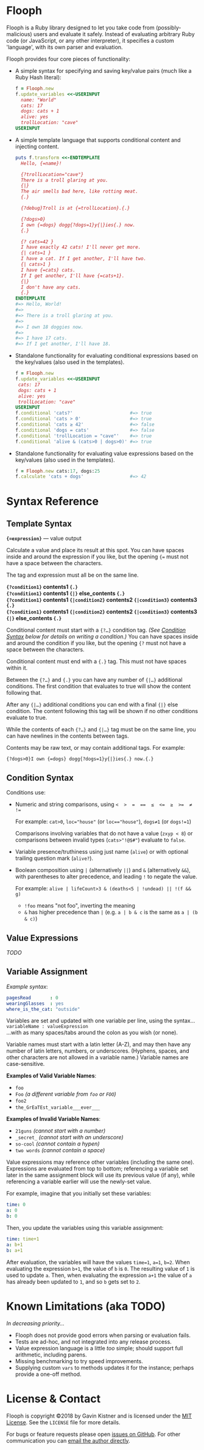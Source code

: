 # Flooph

Flooph is a Ruby library designed to let you take code from (possibly-malicious) users and evaluate it safely.
Instead of evaluating arbitrary Ruby code (or JavaScript, or any other interpreter), it specifies a custom 'language',
with its own parser and evaluation.

Flooph provides four core pieces of functionality:

* A simple syntax for specifying and saving key/value pairs (much like a Ruby Hash literal):

   ```ruby
   f = Flooph.new
   f.update_variables <<-USERINPUT
     name: "World"
     cats: 17
     dogs: cats + 1
     alive: yes
     trollLocation: "cave"
   USERINPUT
   ```

* A simple template language that supports conditional content and injecting content.

   ```ruby
   puts f.transform <<-ENDTEMPLATE
     Hello, {=name}!

     {?trollLocation="cave"}
     There is a troll glaring at you.
     {|}
     The air smells bad here, like rotting meat.
     {.}

     {?debug}Troll is at {=trollLocation}.{.}

     {?dogs>0}
     I own {=dogs} dogg{?dogs=1}y{|}ies{.} now.
     {.}

     {? cats=42 }
     I have exactly 42 cats! I'll never get more.
     {| cats=1 }
     I have a cat. If I get another, I'll have two.
     {| cats>1 }
     I have {=cats} cats.
     If I get another, I'll have {=cats+1}.
     {|}
     I don't have any cats.
     {.}
   ENDTEMPLATE
   #=> Hello, World!
   #=>
   #=> There is a troll glaring at you.
   #=>
   #=> I own 18 doggies now.
   #=>
   #=> I have 17 cats.
   #=> If I get another, I'll have 18.
   ```


* Standalone functionality for evaluating conditional expressions based on the key/values (also used in the templates).

   ```ruby
   f = Flooph.new
   f.update_variables <<-USERINPUT
    cats: 17
    dogs: cats + 1
    alive: yes
    trollLocation: "cave"
   USERINPUT
   f.conditional 'cats?'                     #=> true
   f.conditional 'cats > 0'                  #=> true
   f.conditional 'cats ≥ 42'                 #=> false
   f.conditional 'dogs = cats'               #=> false
   f.conditional 'trollLocation = "cave"'    #=> true
   f.conditional 'alive & (cats>0 | dogs>0)' #=> true
   ```

* Standalone functionality for evaluating value expressions based on the key/values (also used in the templates).

   ```ruby
   f = Flooph.new cats:17, dogs:25
   f.calculate 'cats + dogs'                 #=> 42
   ```

# Syntax Reference

## Template Syntax

**`{=expression}`** — value output

Calculate a value and place its result at this spot. You can have spaces inside and around the expression if you like, but the opening `{=` must not have a space between the characters.

The tag and expression must all be on the same line.


**`{?condition1}` contents1 `{.}`**  
**`{?condition1}` contents1 `{|}` else_contents `{.}`**  
**`{?condition1}` contents1 `{|condition2}` contents2 `{|condition3}` contents3 `{.}`**  
**`{?condition1}` contents1 `{|condition2}` contents2 `{|condition3}` contents3 `{|}` else_contents `{.}`**

Conditional content must start with a `{?…}` condition tag. _(See [Condition Syntax](#condition-syntax) below for details on writing a condition.)_ You can have spaces inside and around the condition if you like, but the opening `{?` must not have a space between the characters.

Conditional content must end with a `{.}` tag. This must not have spaces within it.

Between the `{?…}` and `{.}` you can have any number of `{|…}` additional conditions. The first condition that evaluates to true will show the content following that.

After any `{|…}` additional conditions you can end with a final `{|}` else condition. The content following this tag will be shown if no other conditions evaluate to true.

While the contents of each `{?…}` and `{|…}` tag must be on the same line, you can have newlines in the contents between tags.

Contents may be raw text, or may contain additional tags. For example:

    {?dogs>0}I own {=dogs} dogg{?dogs=1}y{|}ies{.} now.{.}


## Condition Syntax

Conditions use:

* Numeric and string comparisons, using `<  >  =  ==  ≤  <=  ≥  >=  ≠  !=`

   For example: `cat>0`, `loc="house"` (or `loc=="house"`), `dogs≠1` (or `dogs!=1`)

   Comparisons involving variables that do not have a value (`zxyp < 8`)
   or comparisons between invalid types (`cats>"!@$#"`) evaluate to `false`.

 * Variable presence/truthiness using just name (`alive`) or with optional trailing question mark (`alive?`).

 * Boolean composition using `|` (alternatively `||`) and `&` (alternatively `&&`), with parentheses to alter precedence, and leading `!` to negate the value.

    For example: `alive | lifeCount>3 & (deaths<5 | !undead) || !(f && g)`

   * `!foo` means "not foo", inverting the meaning
   * `&` has higher precedence than `|` (e.g. `a | b & c` is the same as `a | (b & c)`)

## Value Expressions
_TODO_


## Variable Assignment

_Example syntax_:

```yaml
pagesRead       : 0
wearingGlasses  : yes
where_is_the_cat: "outside"
```

Variables are set and updated with one variable per line, using the syntax…  
`variableName : valueExpression`  
…with as many spaces/tabs around the colon as you wish (or none).

Variable names must start with a latin letter (A-Z), and may then have any number of latin letters, numbers, or underscores. (Hyphens, spaces, and other characters are not allowed in a variable name.) Variable names are case-sensitive.

**Examples of Valid Variable Names**:

* `foo`
* `Foo` _(a different variable from `foo` or `FOO`)_
* `foo2`
* `the_GrEaTEst_variable___ever___`

**Examples of Invalid Variable Names**:

* `21guns` _(cannot start with a number)_
* `_secret_` _(cannot start with an underscore)_
* `so-cool` _(cannot contain a hypen)_
* `two words` _(cannot contain a space)_

Value expressions may reference other variables (including the same one). Expressions are evaluated from top to bottom; referencing a variable set later in the same assignment block will use its previous value (if any), while referencing a variable earlier will use the newly-set value.

For example, imagine that you initially set these variables:

```yaml
time: 0
a: 0
b: 0
```

Then, you update the variables using this variable assignment:

```yaml
time: time+1
a: b+1
b: a+1
```

After evaluation, the variables will have the values `time=1`, `a=1`, `b=2`. When evaluating the expression `b+1`, the value of `b` is `0`. The resulting value of `1` is used to update `a`. Then, when evaluating the expression `a+1` the value of `a` has already been updated to `1`, and so `b` gets set to `2`.


# Known Limitations (aka TODO)
_In decreasing priority…_

- Flooph does not provide good errors when parsing or evaluation fails.
- Tests are ad-hoc, and not integrated into any release process.
- Value expression language is a little _too_ simple; should support full arithmetic, including parens.
- Missing benchmarking to try speed improvements.
- Supplying custom `vars` to methods updates it for the instance; perhaps provide a one-off method.


# License & Contact
Flooph is copyright ©2018 by Gavin Kistner and is licensed under the [MIT License][1]. See the `LICENSE` file for more details.

For bugs or feature requests please open [issues on GitHub][2]. For other communication you can [email the author directly](mailto:gavin@phrogz.net?subject=Flooph).

[1]: http://opensource.org/licenses/MIT
[2]: https://github.com/Phrogz/Flooph/issues
